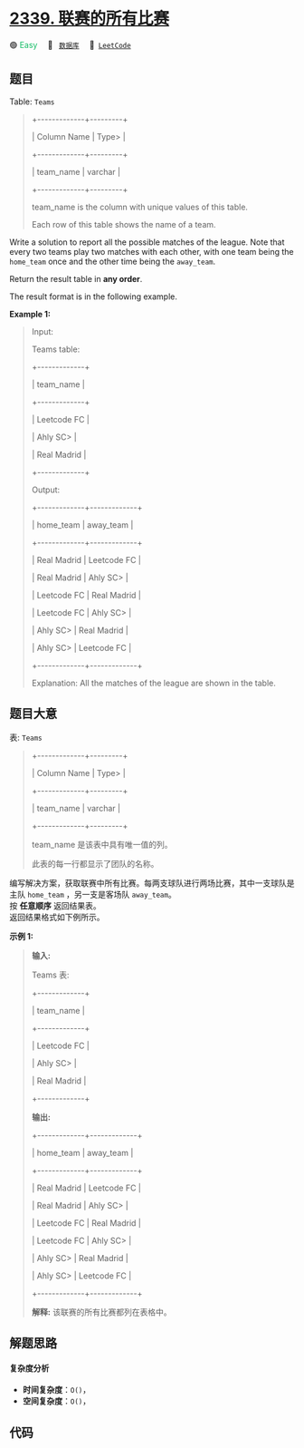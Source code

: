 # [2339. 联赛的所有比赛](https://leetcode.com/problems/all-the-matches-of-the-league)

🟢 <font color=#15bd66>Easy</font>&emsp; 🔖&ensp; [`数据库`](/tag/database.md)&emsp; 🔗&ensp;[`LeetCode`](https://leetcode.com/problems/all-the-matches-of-the-league)

## 题目

Table: `Teams`

> 
> 
> 
> 
> 
> +-------------+---------+
> 
> | Column Name | Type> 
> |
> 
> +-------------+---------+
> 
> | team_name   | varchar |
> 
> +-------------+---------+
> 
> team_name is the column with unique values of this table.
> 
> Each row of this table shows the name of a team.
> 
> 



Write a solution to report all the possible matches of the league. Note that
every two teams play two matches with each other, with one team being the
`home_team` once and the other time being the `away_team`.

Return the result table in **any order**.

The result format is in the following example.



**Example 1:**

> Input: 
> 
> Teams table:
> 
> +-------------+
> 
> | team_name   |
> 
> +-------------+
> 
> | Leetcode FC |
> 
> | Ahly SC> 
>  |
> 
> | Real Madrid |
> 
> +-------------+
> 
> Output: 
> 
> +-------------+-------------+
> 
> | home_team   | away_team   |
> 
> +-------------+-------------+
> 
> | Real Madrid | Leetcode FC |
> 
> | Real Madrid | Ahly SC> 
>  |
> 
> | Leetcode FC | Real Madrid |
> 
> | Leetcode FC | Ahly SC> 
>  |
> 
> | Ahly SC> 
>  | Real Madrid |
> 
> | Ahly SC> 
>  | Leetcode FC |
> 
> +-------------+-------------+
> 
> Explanation: All the matches of the league are shown in the table.
> 
> 


## 题目大意

表: `Teams`

> 
> 
> 
> 
> 
> +-------------+---------+
> 
> | Column Name | Type> 
> |
> 
> +-------------+---------+
> 
> | team_name   | varchar |
> 
> +-------------+---------+
> 
> team_name 是该表中具有唯一值的列。
> 
> 此表的每一行都显示了团队的名称。
> 
> 



编写解决方案，获取联赛中所有比赛。每两支球队进行两场比赛，其中一支球队是主队 `home_team` ，另一支是客场队 `away_team`。  
按 **任意顺序** 返回结果表。  
返回结果格式如下例所示。



**示例 1:**

> 
> 
> 
> 
> 
> **输入:** 
> 
> Teams 表:
> 
> +-------------+
> 
> | team_name   |
> 
> +-------------+
> 
> | Leetcode FC |
> 
> | Ahly SC> 
>  |
> 
> | Real Madrid |
> 
> +-------------+
> 
> **输出:** 
> 
> +-------------+-------------+
> 
> | home_team   | away_team   |
> 
> +-------------+-------------+
> 
> | Real Madrid | Leetcode FC |
> 
> | Real Madrid | Ahly SC> 
>  |
> 
> | Leetcode FC | Real Madrid |
> 
> | Leetcode FC | Ahly SC> 
>  |
> 
> | Ahly SC> 
>  | Real Madrid |
> 
> | Ahly SC> 
>  | Leetcode FC |
> 
> +-------------+-------------+
> 
> **解释:** 该联赛的所有比赛都列在表格中。
> 
> 


## 解题思路

#### 复杂度分析

- **时间复杂度**：`O()`，
- **空间复杂度**：`O()`，

## 代码

```javascript

```